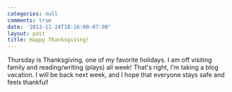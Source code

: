 ```yaml
---
categories: null
comments: true
date: '2013-11-24T18:16:00-07:00'
layout: post
title: Happy Thanksgiving!
---
```


Thursday is Thanksgiving, one of my favorite holidays. I am off visiting family and reading/writing (plays) all week! That's right, I'm taking a blog vacation. I will be back next week, and I hope that everyone stays safe and feels thankful!